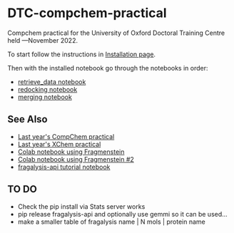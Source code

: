 # DTC-compchem-practical
Compchem practical for the University of Oxford Doctoral Training Centre held —November 2022.

To start follow the instructions in [Installation page](installation.md).

Then with the installed notebook go through the notebooks in order:

* [retrieve_data notebook](1-retrieve_data.ipynb)
* [redocking notebook](2-redocking.ipynb)
* [merging notebook](3-merging.ipynb)

## See Also

* [Last year's CompChem practical](https://github.com/FBoyles/DTC_virtual_screening)
* [Last year's XChem practical](https://github.com/xchem/strucbio_practical)
* [Colab notebook using Fragmenstein](https://colab.research.google.com/github/matteoferla/Fragmenstein/blob/master/colab_fragmenstein.ipynb)
* [Colab notebook using Fragmenstein #2](https://colab.research.google.com/github/matteoferla/Fragmenstein/blob/master/colab_playground.ipynb)
* [fragalysis-api tutorial notebook](https://github.com/xchem/fragalysis-api/blob/master/Tutorials.ipynb)


## TO DO

* Check the pip install via Stats server works
* pip release fragalysis-api and optionally use gemmi so it can be used...
* make a smaller table of fragalysis name | N mols | protein name

